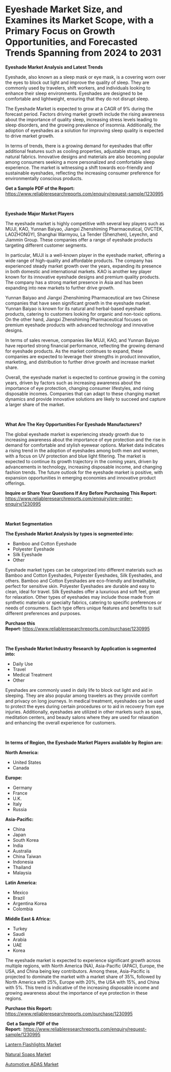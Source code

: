<p><h1>Eyeshade Market Size, and Examines its Market Scope, with a Primary Focus on Growth Opportunities, and Forecasted Trends Spanning from 2024 to 2031</h1></p><p><strong>Eyeshade Market Analysis and Latest Trends</strong></p>
<p><p>Eyeshade, also known as a sleep mask or eye mask, is a covering worn over the eyes to block out light and improve the quality of sleep. They are commonly used by travelers, shift workers, and individuals looking to enhance their sleep environments. Eyeshades are designed to be comfortable and lightweight, ensuring that they do not disrupt sleep.</p><p>The Eyeshade Market is expected to grow at a CAGR of 9% during the forecast period. Factors driving market growth include the rising awareness about the importance of quality sleep, increasing stress levels leading to sleep disorders, and the growing prevalence of insomnia. Additionally, the adoption of eyeshades as a solution for improving sleep quality is expected to drive market growth.</p><p>In terms of trends, there is a growing demand for eyeshades that offer additional features such as cooling properties, adjustable straps, and natural fabrics. Innovative designs and materials are also becoming popular among consumers seeking a more personalized and comfortable sleep experience. The market is witnessing a shift towards eco-friendly and sustainable eyeshades, reflecting the increasing consumer preference for environmentally conscious products.</p></p>
<p><strong>Get a Sample PDF of the Report:&nbsp;</strong> <a href="https://www.reliableresearchreports.com/enquiry/request-sample/1230995">https://www.reliableresearchreports.com/enquiry/request-sample/1230995</a></p>
<p>&nbsp;</p>
<p><strong>Eyeshade Major Market Players</strong></p>
<p><p>The eyeshade market is highly competitive with several key players such as MUJI, KAO, Yunnan Baiyao, Jiangxi Zhenshiming Pharmaceutical, OVCTEK, LAOZHONGYI, Shanghai Warmyou, La Tender (Shenzhen), Leyechn, and Jiammin Group. These companies offer a range of eyeshade products targeting different customer segments.</p><p>In particular, MUJI is a well-known player in the eyeshade market, offering a wide range of high-quality and affordable products. The company has experienced steady market growth over the years, expanding its presence in both domestic and international markets. KAO is another key player known for its innovative eyeshade designs and premium quality products. The company has a strong market presence in Asia and has been expanding into new markets to further drive growth.</p><p>Yunnan Baiyao and Jiangxi Zhenshiming Pharmaceutical are two Chinese companies that have seen significant growth in the eyeshade market. Yunnan Baiyao is known for its natural and herbal-based eyeshade products, catering to customers looking for organic and non-toxic options. On the other hand, Jiangxi Zhenshiming Pharmaceutical focuses on premium eyeshade products with advanced technology and innovative designs.</p><p>In terms of sales revenue, companies like MUJI, KAO, and Yunnan Baiyao have reported strong financial performance, reflecting the growing demand for eyeshade products. As the market continues to expand, these companies are expected to leverage their strengths in product innovation, marketing, and distribution to further drive growth and increase market share.</p><p>Overall, the eyeshade market is expected to continue growing in the coming years, driven by factors such as increasing awareness about the importance of eye protection, changing consumer lifestyles, and rising disposable incomes. Companies that can adapt to these changing market dynamics and provide innovative solutions are likely to succeed and capture a larger share of the market.</p></p>
<p>&nbsp;</p>
<p><strong>What Are The Key Opportunities For Eyeshade Manufacturers?</strong></p>
<p><p>The global eyeshade market is experiencing steady growth due to increasing awareness about the importance of eye protection and the rise in demand for comfortable and stylish eyewear options. Market data indicates a rising trend in the adoption of eyeshades among both men and women, with a focus on UV protection and blue light filtering. The market is expected to continue its growth trajectory in the coming years, driven by advancements in technology, increasing disposable income, and changing fashion trends. The future outlook for the eyeshade market is positive, with expansion opportunities in emerging economies and innovative product offerings.</p></p>
<p><strong>Inquire or Share Your Questions If Any Before Purchasing This Report:</strong> <a href="https://www.reliableresearchreports.com/enquiry/pre-order-enquiry/1230995">https://www.reliableresearchreports.com/enquiry/pre-order-enquiry/1230995</a></p>
<p>&nbsp;</p>
<p><strong>Market Segmentation</strong></p>
<p><strong>The Eyeshade Market Analysis by types is segmented into:</strong></p>
<p><ul><li>Bamboo and Cotton Eyeshade</li><li>Polyester Eyeshade</li><li>Silk Eyeshade</li><li>Other</li></ul></p>
<p><p>Eyeshade market types can be categorized into different materials such as Bamboo and Cotton Eyeshades, Polyester Eyeshades, Silk Eyeshades, and others. Bamboo and Cotton Eyeshades are eco-friendly and breathable, perfect for sensitive skin. Polyester Eyeshades are durable and easy to clean, ideal for travel. Silk Eyeshades offer a luxurious and soft feel, great for relaxation. Other types of eyeshades may include those made from synthetic materials or specialty fabrics, catering to specific preferences or needs of consumers. Each type offers unique features and benefits to suit different preferences and purposes.</p></p>
<p><strong>Purchase this Report:&nbsp;</strong><a href="https://www.reliableresearchreports.com/purchase/1230995">https://www.reliableresearchreports.com/purchase/1230995</a></p>
<p>&nbsp;</p>
<p><strong>The Eyeshade Market Industry Research by Application is segmented into:</strong></p>
<p><ul><li>Daily Use</li><li>Travel</li><li>Medical Treatment</li><li>Other</li></ul></p>
<p><p>Eyeshades are commonly used in daily life to block out light and aid in sleeping. They are also popular among travelers as they provide comfort and privacy on long journeys. In medical treatment, eyeshades can be used to protect the eyes during certain procedures or to aid in recovery from eye injuries. Additionally, eyeshades are utilized in other markets such as spas, meditation centers, and beauty salons where they are used for relaxation and enhancing the overall experience for customers.</p></p>
<p>&nbsp;</p>
<p><strong>In terms of Region, the Eyeshade Market Players available by Region are:</strong></p>
<p>
    <p> <strong> North America: </strong>
        <ul>
            <li>United States</li>
            <li>Canada</li>
        </ul>
        </p> 
    <p> <strong> Europe: </strong>
        <ul>
            <li>Germany</li>
            <li>France</li>
            <li>U.K.</li>
            <li>Italy</li>
            <li>Russia</li>
        </ul>
        </p> 
    <p> <strong> Asia-Pacific: </strong>
        <ul>
            <li>China</li>
            <li>Japan</li>
            <li>South Korea</li>
            <li>India</li>
            <li>Australia</li>
            <li>China Taiwan</li>
            <li>Indonesia</li>
            <li>Thailand</li>
            <li>Malaysia</li>
        </ul>
        </p> 
    <p> <strong> Latin America: </strong>
        <ul>
            <li>Mexico</li>
            <li>Brazil</li>
            <li>Argentina Korea</li>
            <li>Colombia</li>
        </ul>
        </p> 
    <p> <strong> Middle East & Africa: </strong>
        <ul>
            <li>Turkey</li>
            <li>Saudi</li>
            <li>Arabia</li>
            <li>UAE</li>
            <li>Korea</li>
        </ul>
    </p>
    </p>
<p><p>The eyeshade market is expected to experience significant growth across multiple regions, with North America (NA), Asia-Pacific (APAC), Europe, the USA, and China being key contributors. Among these, Asia-Pacific is projected to dominate the market with a market share of 35%, followed by North America with 25%, Europe with 20%, the USA with 15%, and China with 5%. This trend is indicative of the increasing disposable income and growing awareness about the importance of eye protection in these regions.</p></p>
<p><strong>Purchase this Report: </strong><a href="https://www.reliableresearchreports.com/purchase/1230995">https://www.reliableresearchreports.com/purchase/1230995</a></p>
<p>&nbsp;<strong>Get a Sample PDF of the Report:&nbsp;&nbsp;</strong><a href="https://www.reliableresearchreports.com/enquiry/request-sample/1230995">https://www.reliableresearchreports.com/enquiry/request-sample/1230995</a></p>
<p><strong></strong></p>
<p><p><a href="https://github.com/peachesmcdowel1/Market-Research-Report-List-1/blob/main/lantern-flashlights-market.md">Lantern Flashlights Market</a></p><p><a href="https://github.com/edytherolanlouisejk1miz0wig/Market-Research-Report-List-1/blob/main/natural-soaps-market.md">Natural Soaps Market</a></p><p><a href="https://military-diascia-e68.notion.site/Automotive-ADAS-Market-Share-Market-New-Trends-Analysis-Report-By-Type-By-Application-By-End-use-1920bfb3c7084e37adcf5b4bffce634d">Automotive ADAS Market</a></p></p>